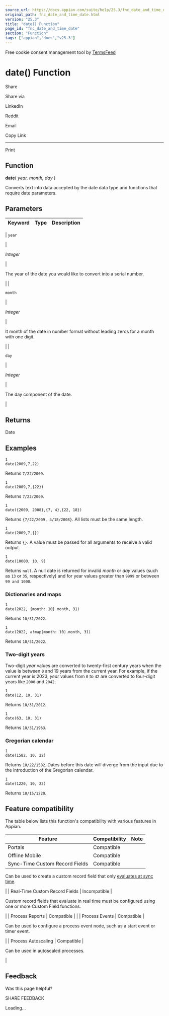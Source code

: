 ```yaml
---
source_url: https://docs.appian.com/suite/help/25.3/fnc_date_and_time_date.html
original_path: fnc_date_and_time_date.html
version: "25.3"
title: "date() Function"
page_id: "fnc_date_and_time_date"
section: "Function"
tags: ["appian","docs","v25.3"]
---
```



Free cookie consent management tool by [TermsFeed](https://www.termsfeed.com/)

# date() Function

Share

Share via

LinkedIn

Reddit

Email

Copy Link

* * *

Print

## Function

**date**( _year, month, day_ )

Converts text into data accepted by the date data type and functions that require date parameters.

## Parameters

| Keyword | Type | Description |
| --- | --- | --- |
|
`year`

 |

_Integer_

 |

The year of the date you would like to convert into a serial number.

 |
|

`month`

 |

_Integer_

 |

It month of the date in number format without leading zeros for a month with one digit.

 |
|

`day`

 |

_Integer_

 |

The day component of the date.

 |

## Returns

Date

## Examples

```
1
date(2009,7,22)
```

Returns `7/22/2009`.

```
1
date(2009,7,{22})
```

Returns `7/22/2009`.

```
1
date({2009, 2008},{7, 4},{22, 18})
```

Returns `{7/22/2009, 4/18/2008}`. All lists must be the same length.

```
1
date(2009,7,{})
```

Returns `{}`. A value must be passed for all arguments to receive a valid output.

```
1
date(10000, 10, 9)
```

Returns `null`. A null date is returned for invalid _month_ or _day_ values (such as `13` or `35`, respectively) and for year values greater than `9999` or between `99 and 1000`.

### Dictionaries and maps

```
1
date(2022, {month: 10}.month, 31)
```

Returns `10/31/2022`.

```
1
date(2022, a!map(month: 10).month, 31)
```

Returns `10/31/2022`.

### Two-digit years

Two-digit _year_ values are converted to twenty-first century years when the value is between `0` and 19 years from the current year. For example, if the current year is 2023, _year_ values from `0` to `42` are converted to four-digit years like `2000` and `2042`.

```
1
date(12, 10, 31)
```

Returns `10/31/2012`.

```
1
date(63, 10, 31)
```

Returns `10/31/1963`.

### Gregorian calendar

```
1
date(1582, 10, 22)
```

Returns `10/22/1582`. Dates before this date will diverge from the input due to the introduction of the Gregorian calendar.

```
1
date(1220, 10, 22)
```

Returns `10/15/1220`.

## Feature compatibility

The table below lists this function's compatibility with various features in Appian.

| Feature | Compatibility | Note |
| --- | --- | --- |
| Portals | Compatible |  |
| Offline Mobile | Compatible |  |
| Sync-Time Custom Record Fields | Compatible |
Can be used to create a custom record field that only [evaluates at sync time](custom-record-fields.html#prodlink-sync-time-evaluations).

 |
| Real-Time Custom Record Fields | Incompatible |

Custom record fields that evaluate in real time must be configured using one or more Custom Field functions.

 |
| Process Reports | Compatible |  |
| Process Events | Compatible |

Can be used to configure a process event node, such as a start event or timer event.

 |
| Process Autoscaling | Compatible |

Can be used in autoscaled processes.

 |

## Feedback

Was this page helpful?

SHARE FEEDBACK

Loading...